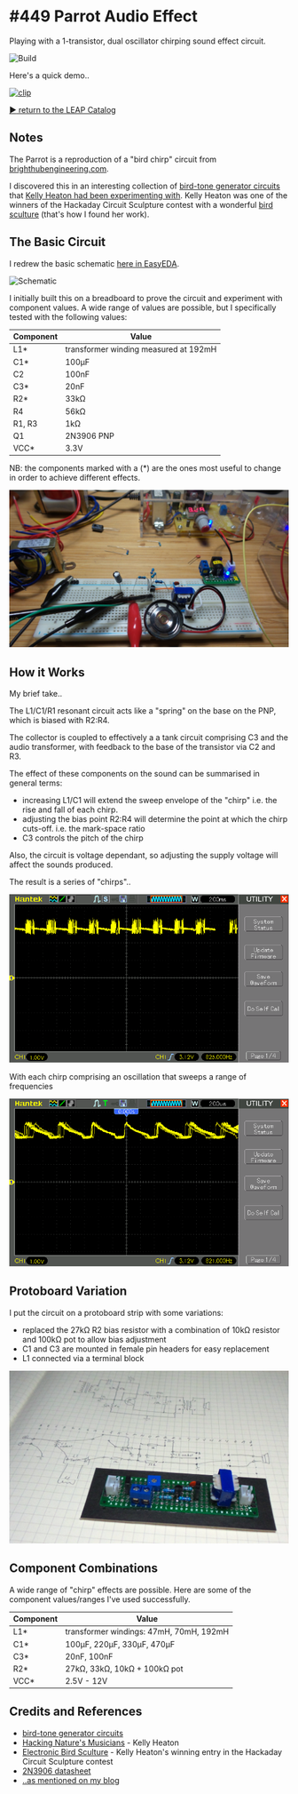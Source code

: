 # #449 Parrot Audio Effect

Playing with a 1-transistor, dual oscillator chirping sound effect circuit.

![Build](./assets/Parrot_build.jpg?raw=true)

Here's a quick demo..

[![clip](https://img.youtube.com/vi/9vkSytXmmKg/0.jpg)](https://www.youtube.com/watch?v=9vkSytXmmKg)

[:arrow_forward: return to the LEAP Catalog](https://leap.tardate.com)

## Notes

The Parrot is a reproduction of a "bird chirp" circuit from
[brighthubengineering.com](https://www.brighthubengineering.com/diy-electronics-devices/120896-simple-bird-tone-generator-circuits-explained/).

I discovered this in an interesting collection of
[bird-tone generator circuits](https://www.brighthubengineering.com/diy-electronics-devices/120896-simple-bird-tone-generator-circuits-explained/)
that [Kelly Heaton had been experimenting with](https://hackaday.io/project/161443-hacking-natures-musicians).
Kelly Heaton was one of the winners of the Hackaday Circuit Sculpture contest with a wonderful [bird sculture](https://hackaday.io/project/163201-electronic-sculpture)
(that's how I found her work).


## The Basic Circuit

I redrew the basic schematic [here in EasyEDA](https://easyeda.com/tardate/parrot).

![Schematic](./assets/Parrot_schematic.jpg?raw=true)

I initially built this on a breadboard to prove the circuit and experiment with component values.
A wide range of values are possible, but I specifically tested with the following values:

| Component | Value                                 |
|-----------|---------------------------------------|
| L1*       | transformer winding measured at 192mH |
| C1*       | 100µF                                 |
| C2        | 100nF                                 |
| C3*       | 20nF                                  |
| R2*       | 33kΩ                                  |
| R4        | 56kΩ                                  |
| R1, R3    | 1kΩ                                   |
| Q1        | 2N3906 PNP                            |
| VCC*      | 3.3V                                  |

NB: the components marked with a (*) are the ones most useful to change in order to achieve different effects.

![Parrot_bb_build](./assets/Parrot_bb_build.jpg?raw=true)


## How it Works

My brief take..

The L1/C1/R1 resonant circuit acts like a "spring" on the base on the PNP, which is biased with R2:R4.

The collector is coupled to effectively a a tank circuit comprising C3 and the audio transformer,
with feedback to the base of the transistor via C2 and R3.

The effect of these components on the sound can be summarised in general terms:

* increasing L1/C1 will extend the sweep envelope of the "chirp" i.e. the rise and fall of each chirp.
* adjusting the bias point R2:R4 will determine the point at which the chirp cuts-off. i.e. the mark-space ratio
* C3 controls the pitch of the chirp

Also, the circuit is voltage dependant, so adjusting the supply voltage will affect the sounds produced.


The result is a series of "chirps"..

![scope_series](./assets/scope_series.gif?raw=true)

With each chirp comprising an oscillation that sweeps a range of frequencies

![scope_detail](./assets/scope_detail.gif?raw=true)


## Protoboard Variation

I put the circuit on a protoboard strip with some variations:

* replaced the 27kΩ R2 bias resistor with a combination of 10kΩ resistor and 100kΩ pot to allow bias adjustment
* C1 and C3 are mounted in female pin headers for easy replacement
* L1 connected via a terminal block

![Parrot_protoboard_layout](./assets/Parrot_protoboard_layout.jpg?raw=true)


## Component Combinations

A wide range of "chirp" effects are possible. Here are some of the component values/ranges I've used successfully.

| Component | Value                                   |
|-----------|-----------------------------------------|
| L1*       | transformer windings: 47mH, 70mH, 192mH |
| C1*       | 100µF, 220µF, 330µF, 470µF              |
| C3*       | 20nF, 100nF                             |
| R2*       | 27kΩ, 33kΩ, 10kΩ + 100kΩ pot            |
| VCC*      | 2.5V - 12V                              |


## Credits and References

* [bird-tone generator circuits](https://www.brighthubengineering.com/diy-electronics-devices/120896-simple-bird-tone-generator-circuits-explained/)
* [Hacking Nature's Musicians](https://hackaday.io/project/161443-hacking-natures-musicians) - Kelly Heaton
* [Electronic Bird Sculture](https://hackaday.io/project/163201-electronic-sculpture) - Kelly Heaton's winning entry in the Hackaday Circuit Sculpture contest
* [2N3906 datasheet](http://www.futurlec.com/Transistors/2N3906.shtml)
* [..as mentioned on my blog](https://blog.tardate.com/2019/01/leap449-parrot-sound-effects.html)
